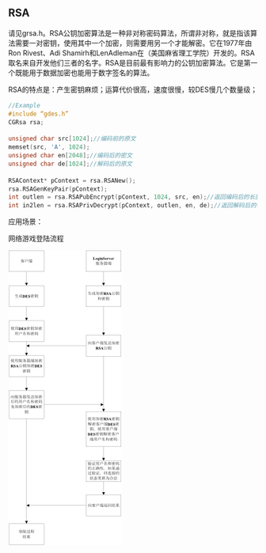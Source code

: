 ## RSA

请见grsa.h。RSA公钥加密算法是一种非对称密码算法，所谓非对称，就是指该算法需要一对密钥，使用其中一个加密，则需要用另一个才能解密。它在1977年由Ron
Rivest、Adi
Shamirh和LenAdleman在（美国麻省理工学院）开发的。RSA取名来自开发他们三者的名字。RSA是目前最有影响力的公钥加密算法。它是第一个既能用于数据加密也能用于数字签名的算法。

RSA的特点是：产生密钥麻烦；运算代价很高，速度很慢，较DES慢几个数量级；

```cpp
//Example
#include “gdes.h”
CGRsa rsa;

unsigned char src[1024];//编码前的原文
memset(src, 'A', 1024);
unsigned char en[2048];//编码后的密文
unsigned char de[1024];//解码后的原文

RSAContext* pContext = rsa.RSANew();
rsa.RSAGenKeyPair(pContext);
int outlen = rsa.RSAPubEncrypt(pContext, 1024, src, en);//返回编码后的长度
int in2len = rsa.RSAPrivDecrypt(pContext, outlen, en, de);//返回解码后的长度
```

应用场景：

网络游戏登陆流程

![login](img/login.png)
